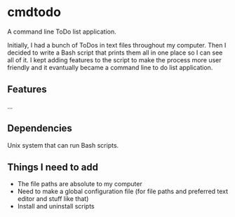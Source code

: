 # cmdtodo
A command line ToDo list application.

Initially, I had a bunch of ToDos in text files throughout my computer. Then I decided to write a Bash script that
prints them all in one place so I can see all of it. I kept adding features to the script to make the process more user friendly
and it evantually became a command line to do list application.

## Features
...

## Dependencies
Unix system that can run Bash scripts.

## Things I need to add
- The file paths are absolute to my computer
- Need to make a global configuration file (for file paths and preferred text editor and stuff like that)
- Install and uninstall scripts
